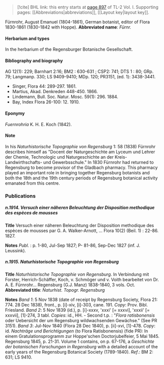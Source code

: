 > [!cite] BHL link: this entry starts at [page 897](https://www.biodiversitylibrary.org/page/33121028) of TL-2 Vol. I.
> Supporting pages: [[Abbreviations|abbreviations]], [[Layout key|layout key]].

Fürnrohr, August Emanuel (1804-1861), German botanist, editor of Flora 1830-1861
(1830-1842 with Hoppe).
**Abbreviated name**: *Fürnr.*

#### Herbarium and types

In the herbarium of the Regensburger Botanische Gesellschaft.

#### Bibliography and biography

AG 12(1): 229; Barnhart 2:16; BM2 : 630-631 ; CSP2: 741; DTS 1 : 80; GRp. 79; Langmanp. 330; LS 9409-9410; MDp. 120; PR3151, (ed. 1): 3438-3441.
- Singer, Flora 44: 289-297. 1861.
- Martius, Akad. Denkreden 448-450. 1866.
- Lindemann, Bull. Soc. Natur. Mosc. 59(1): 296. 1884.
- Bay, Index Flora 26-100: 12. 1910.

#### Eponymy

*Fuernrohria* K. H. E. Koch (1842).

#### Note

In his *Naturhistorische Topographie von Regensburg* 1: 58 (1838) Fürnrohr describes himself as "Docent der Naturgeschichte am Lyceum und Lehrer der Chemie, Technologic und Naturgeschichte an der Kreis-Landwirthschafts- und Gewerbsschule." In 1830 Fürnrohr had returned to Regensburg to become provisor of the Gladbach pharmacy. This pharmacy played an important role in bringing together Regensburg botanists and both the 18th and the 19th century periods of Regensburg botanical activity emanated from this centre.

### Publications

##### n.1914. Versuch einer näheren Beleuchtung der Disposition methodique des espèces de mousses

**Title**
Versuch einer näheren Beleuchtung der Disposition methodique des espèces de mousses par G. A. Walker-Arnott, ... Flora 10(2) (Beil. 1) : 22-86. 1827. 

**Notes**
*Publ*. : p. 1-80, Jul-Sep 1827; P- 81-86, Sep-Dec 1827 (inf. J. Leussink).

##### n.1915. Naturhistorische Topographie von Regensburg

**Title**
*Naturhistorische Topographie von Regensburg*. In Verbindung mit Forster, Herrich-Schäffer, Koch, v. Schmöger und v. Voith bearbeitet von Dr. A. E. Fürnrohr... Regensburg (G.J. Manz) 1838-1840, 3 vols. Oct.
**Abbreviated title**: *Naturhist. Topogr. Regensburg*

**Notes**
*Band 1*: 5 Nov 1838 (date of receipt by Regensburg Society, Flora 21: 774. 28 Dec 1838), front., p. \[i\]-xiv, \[i\]-303, cane. 191. *Copy*: Prov. Bibl. Friesland.
*Band 2*: 5 Nov 1839 (id.), p. \[i\]-xxxv, 'xxxi' \[= xxxvi\], 'xxxii' \[= xxxvii\], \[1\]-274, 3 tabl. *Copies*: id., HH. - Second t.p. : "*Flora ratisbonensis* oder Uebersicht der um Regensburg wildwachsenden Gewächse." (See PR 3151).
*Band 3*: Jul-Nov 1840 (Flora 28 Dec 1840), p. \[ii\]-xvi, \[1\]-478. *Copy*: id.
*Nachträge und Berichtigungen* (to Flora Ratisbonensis) (fide PR): In einem Gratulationsprogramm zur Hoppe'schen Doctorjubelfeier, 5 Mai 1845. Regensburg 1845, p. 21-31.
Volume 1 contains, on p. 67-176, a *Geschichte der botanischen Forschungen in Regensburg* with a detailed account of the early years of the Regensburg Botanical Society (1789-1840).
*Ref*.: BM 2: 631; LS 9410.